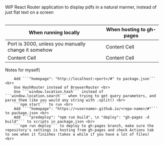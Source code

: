 WIP React Router application to display pdfs in a natural manner, instead of just flat text on a screen <br> <br>

When running locally  | When hosting to gh-pages
--------------------  | ------------------------
Port is 3000, unless you manually change it somehow          | Content Cell
Content Cell          | Content Cell


Notes for myself) <br>
    
        
        Add ```"homepage": "http://localhost:<port>/#" to package.json``` <br>
        Use HashRouter instead of BrowserRouter <br>
        Use ```window.location.hash``` instead of ```window.location.search``` when trying to get query parameters, and parse them like you would any string with .split() <br>
        ```npm start``` to run <br>
        Add ```"homepage": "https://<username>.github.io/<repo-name>/#"``` to package.json <br>
        Add ```"predeploy": "npm run build", \n "deploy": "gh-pages -d build"``` to scripts in package.json <br>
        ```npm run deploy``` to deploy to gh-pages branch, make sure the repository's settings is hosting from gh-pages and check Actions tab to see when it finishes (takes a while if you have a lot of files) <br>
